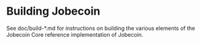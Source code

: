 Building Jobecoin
================

See doc/build-*.md for instructions on building the various
elements of the Jobecoin Core reference implementation of Jobecoin.
